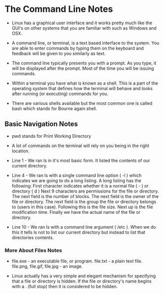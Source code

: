 # The Command Line Notes

- Linux has a graphical user interface and it works pretty much like the GUI's on other systems that you are familiar with such as Windows and OSX.

- A command line, or terminal, is a text based interface to the system. You are able to enter commands by typing them on the keyboard and feedback will be given to you similarly as text.

- The command line typically presents you with a prompt. As you type, it will be displayed after the prompt. Most of the time you will be issuing commands.

- Within a terminal you have what is known as a shell. This is a part of the operating system that defines how the terminal will behave and looks after running (or executing) commands for you.

- There are various shells available but the most common one is called bash which stands for Bourne again shell.

## Basic Navigation Notes

- pwd stands for Print Working Directory

- A lot of commands on the terminal will rely on you being in the right location.

- Line 1 - We ran ls in it's most basic form. It listed the contents of our current directory.

- Line 4 - We ran ls with a single command line option ( -l ) which indicates we are going to do a long listing. A long listing has the following:
First character indicates whether it is a normal file ( - ) or directory ( d )
Next 9 characters are permissions for the file or directory.
The next field is the number of blocks.
The next field is the owner of the file or directory.
The next field is the group the file or directory belongs to (users in this case).
Following this is the file size.
Next up is the file modification time.
Finally we have the actual name of the file or directory.

- Line 10 - We ran ls with a command line argument ( /etc ). When we do this it tells ls not to list our current directory but instead to list that directories contents.

### More About Files Notes

- file.exe - an executable file, or program.
file.txt - a plain text file.
file.png, file.gif, file.jpg - an image.

- Linux actually has a very simple and elegant mechanism for specifying that a file or directory is hidden. If the file or directory's name begins with a . (full stop) then it is considered to be hidden.
